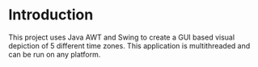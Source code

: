 # Introduction
This project uses Java AWT and Swing to create a GUI based visual depiction of 5 different time zones. This application is multithreaded and can be run on any platform. 
